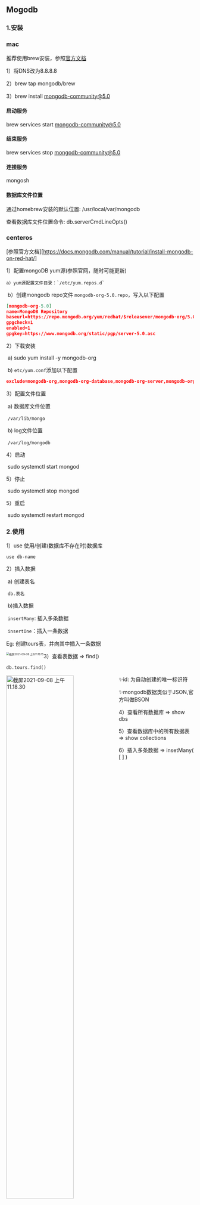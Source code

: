 ## Mogodb

### 1.安装

### **mac**

推荐使用brew安装，参照[官方文档](https://docs.mongodb.com/manual/tutorial/install-mongodb-on-os-x/)

1）将DNS改为8.8.8.8

2）brew tap mongodb/brew

3）brew install mongodb-community@5.0

#### 启动服务

brew services start mongodb-community@5.0

#### 结束服务

brew services stop mongodb-community@5.0

#### 连接服务

mongosh

#### 数据库文件位置

通过homebrew安装的默认位置: /usr/local/var/mongodb

查看数据库文件位置命令:  db.serverCmdLineOpts()



### **centeros**

[参照官方文档][https://docs.mongodb.com/manual/tutorial/install-mongodb-on-red-hat/]

1）配置mongoDB yum源(参照官网，随时可能更新)

   	a）yum源配置文件目录：`/etc/yum.repos.d`

​		b）创建mongodb repo文件 `mongodb-org-5.0.repo`，写入以下配置

```json
[mongodb-org-5.0]
name=MongoDB Repository
baseurl=https://repo.mongodb.org/yum/redhat/$releasever/mongodb-org/5.0/x86_64/
gpgcheck=1
enabled=1
gpgkey=https://www.mongodb.org/static/pgp/server-5.0.asc
```



2）下载安装

​	a) sudo yum install -y mongodb-org

​	b) `etc/yum.conf`添加以下配置

```json
exclude=mongodb-org,mongodb-org-database,mongodb-org-server,mongodb-org-shell,mongodb-org-mongos,mongodb-org-tools

```



3）配置文件位置

​	a) 数据库文件位置

​		`/var/lib/mongo`

​	b) log文件位置

​		`/var/log/mongodb`



4）启动

​	sudo systemctl start mongod



5）停止

​	sudo systemctl stop mongod



5）重启

​	sudo systemctl restart mongod



### 2.使用

1）use 使用/创建(数据库不存在时)数据库

`use db-name`



2）插入数据

​	a) 创建表名

​		`db.表名`

​	b)插入数据

​		`insertMany`: 插入多条数据

​		`insertOne`：插入一条数据

Eg: 创建tours表，并向其中插入一条数据

<img src="https://raw.githubusercontent.com/player-404/images/main/%E6%88%AA%E5%B1%8F2021-09-08%20%E4%B8%8A%E5%8D%8811.16.15.png" alt="截屏2021-09-08 上午11.16.15" style="zoom:50%;float: left" />



3）查看表数据 =>  find()

`db.tours.find()`

<img src="https://raw.githubusercontent.com/player-404/images/main/%E6%88%AA%E5%B1%8F2021-09-08%20%E4%B8%8A%E5%8D%8811.18.30.png" alt="截屏2021-09-08 上午11.18.30" style="float: left" width="60%"/>

✨id: 为自动创建的唯一标识符

✨mongodb数据类似于JSON,官方叫做BSON



4）查看所有数据库 => show dbs

<img src="https://raw.githubusercontent.com/player-404/images/main/%E6%88%AA%E5%B1%8F2021-09-08%20%E4%B8%8A%E5%8D%8811.21.18.png" alt="截屏2021-09-08 上午11.21.18" style="float: left" width="50%"/>



5）查看数据库中的所有数据表  =>  show collections

<img src="https://raw.githubusercontent.com/player-404/images/main/%E6%88%AA%E5%B1%8F2021-09-08%20%E4%B8%8A%E5%8D%8811.24.13.png" alt="截屏2021-09-08 上午11.24.13" style="float: left" width="50%"/>



6）插入多条数据 => insetMany( [ ] )

![截屏2021-09-08 下午3.25.22](https://raw.githubusercontent.com/player-404/images/main/%E6%88%AA%E5%B1%8F2021-09-08%20%E4%B8%8B%E5%8D%883.25.22.png)

❗插入多条数据时，放在数组中



7）搜索数据 => find()

mongodb使用`find`传入一个搜索条件对象，进行数据搜索

 a）搜索name为张三的数据

<img src="https://raw.githubusercontent.com/player-404/images/main/%E6%88%AA%E5%B1%8F2021-09-08%20%E4%B8%8B%E5%8D%883.37.23.png" alt="截屏2021-09-08 下午3.37.23" style="float: left" width="60%"/>



b）使用运算符进行搜索 => $



​	i）lte:  小于等于

​		搜索price小于500的数据

<img src="https://raw.githubusercontent.com/player-404/images/main/%E6%88%AA%E5%B1%8F2021-09-08%20%E4%B8%8B%E5%8D%883.40.53.png" alt="截屏2021-09-08 下午3.40.53" style="float: left" width="50%"/>

​	

​	ii）lt:  小于 & gte:  大于等于

​			搜索同时搜索多个条件的数据(搜索 price < 500 且 rating >= 4.5)

![截屏2021-09-08 下午3.51.53](https://raw.githubusercontent.com/player-404/images/main/%E6%88%AA%E5%B1%8F2021-09-08%20%E4%B8%8B%E5%8D%883.51.53.png)



c）$or 运算符

接受一个数据，数组中的条件任一满足即可

搜索价格小于500 或者 评分大于等于4.8的数据

![截屏2021-09-08 下午3.57.56](https://raw.githubusercontent.com/player-404/images/main/%E6%88%AA%E5%B1%8F2021-09-08%20%E4%B8%8B%E5%8D%883.57.56.png)



8）搜索到的数据指定显示字段

​	a）搜索的结果只显示name字段 `{name: 1}`		![截屏2021-09-08 下午4.05.49](https://raw.githubusercontent.com/player-404/images/main/%E6%88%AA%E5%B1%8F2021-09-08%20%E4%B8%8B%E5%8D%884.05.49.png)



b）搜索的结果不显示name字段 `{name: 0}`![截屏2021-09-08 下午4.07.09](https://raw.githubusercontent.com/player-404/images/main/%E6%88%AA%E5%B1%8F2021-09-08%20%E4%B8%8B%E5%8D%884.07.09.png)



9）更新数据 => $set

​	✨使用更新方法，传入两个对象，一个对象为搜索条件，第二个对象为更新数据

​	a）更新一条数据 => updateOne

​	❗️即使匹配到多条数据，也只会更新匹配到的第一条数据	![截屏2021-09-08 下午4.18.43](https://raw.githubusercontent.com/player-404/images/main/%E6%88%AA%E5%B1%8F2021-09-08%20%E4%B8%8B%E5%8D%884.18.43.png)



b）更新多条数据 => updateMany

​	📝 将评分大于等于4.8，价格大于500的数据，添加premium属性，值为true

![截屏2021-09-08 下午4.38.15](https://raw.githubusercontent.com/player-404/images/main/%E6%88%AA%E5%B1%8F2021-09-08%20%E4%B8%8B%E5%8D%884.38.15.png)

✨这个方法会更新所有匹配到的数据

✨$set 更新指定数据时，没有找到指定的更新属性，则会创建该属性



10）替换数据 replaceOne & replaceMany

✨ replaceOne & replaceMany 接收两个对象，第一个时匹配条件，第二个时替换的文档

❗️替换数据不再需要使用 $set 

❗️数据将会整个被替换为第二个参数对象，而不是更新某个属性

![截屏2021-09-08 下午4.58.20](https://raw.githubusercontent.com/player-404/images/main/%E6%88%AA%E5%B1%8F2021-09-08%20%E4%B8%8B%E5%8D%884.58.20.png)
